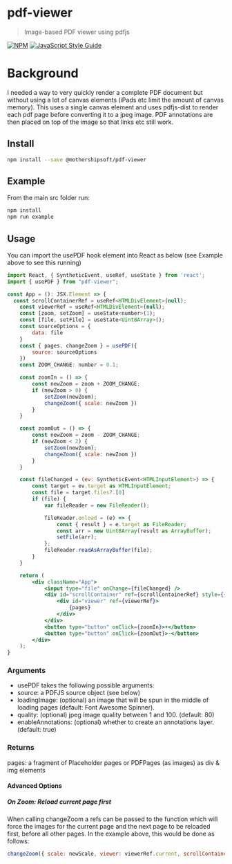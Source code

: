 # pdf-viewer

> Image-based PDF viewer using pdfjs

[![NPM](https://img.shields.io/npm/v/pdf-viewer.svg)](https://www.npmjs.com/package/pdf-viewer) [![JavaScript Style Guide](https://img.shields.io/badge/code_style-standard-brightgreen.svg)](https://standardjs.com)

# Background
I needed a way to very quickly render a complete PDF document but without using a lot of canvas elements (iPads etc limit the amount of canvas memory). This uses a single canvas element 
and uses pdfjs-dist to render each pdf page before converting it to a jpeg image. PDF annotations are then placed on top of the image so that links etc still work.

## Install
```bash
npm install --save @mothershipsoft/pdf-viewer
```

## Example
From the main src folder run:
```bash
npm install
npm run example
```

## Usage

You can import the usePDF hook element into React as below (see Example above to see this running)
```jsx
import React, { SyntheticEvent, useRef, useState } from 'react';
import { usePDF } from "pdf-viewer";

const App = (): JSX.Element => {
  const scrollContainerRef = useRef<HTMLDivElement>(null);
	const viewerRef = useRef<HTMLDivElement>(null);
	const [zoom, setZoom] = useState<number>(1);
	const [file, setFile] = useState<Uint8Array>();
	const sourceOptions = {
		data: file
	}
	const { pages, changeZoom } = usePDF({
		source: sourceOptions
	})
	const ZOOM_CHANGE: number = 0.1;

	const zoomIn = () => {
		const newZoom = zoom + ZOOM_CHANGE;
		if (newZoom > 0) {
			setZoom(newZoom);
			changeZoom({ scale: newZoom })
		}
	}

	const zoomOut = () => {
		const newZoom = zoom - ZOOM_CHANGE;
		if (newZoom < 2) {
			setZoom(newZoom);
			changeZoom({ scale: newZoom })
		}
	}

	const fileChanged = (ev: SyntheticEvent<HTMLInputElement>) => {
		const target = ev.target as HTMLInputElement;
		const file = target.files?.[0]
		if (file) {
			var fileReader = new FileReader();  

			fileReader.onload = (e) => {
				const { result } = e.target as FileReader;
				const arr = new Uint8Array(result as ArrayBuffer);
				setFile(arr);
			};
			fileReader.readAsArrayBuffer(file);
		}
	}

	return (
		<div className="App">
			<input type="file" onChange={fileChanged} />
			<div id="scrollContainer" ref={scrollContainerRef} style={{ overflow: "scroll", height: "800px" }}>
				<div id="viewer" ref={viewerRef}>
					{pages}
				</div>
			</div>
			<button type="button" onClick={zoomIn}>+</button>
			<button type="button" onClick={zoomOut}>-</button>
		</div>
	);
}
```

### Arguments
- usePDF takes the following possible arguments: 
- source: a PDFJS source object (see below)
- loadingImage: (optional) an image that will be spun in the middle of loading pages (default: Font Awesome Spinner).
- quality: (optional) jpeg image quality between 1 and 100. (default: 80)
- enableAnnotations: (optional) whether to create an annotations layer. (default: true)

### Returns
pages: a fragment of Placeholder pages or PDFPages (as images) as div & img elements

#### Advanced Options
##### On Zoom: Reload current page first
When calling changeZoom a refs can be passed to the function which will force the images for the current page and the next page to be reloaded first, before all other pages.
In the example above, this would be done as follows: 

```jsx
changeZoom({ scale: newScale, viewer: viewerRef.current, scrollContainer: scrollContainerRef.current })
```
